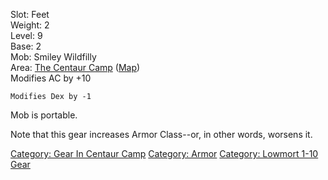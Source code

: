 Slot: Feet  
Weight: 2  
Level: 9  
Base: 2  
Mob: Smiley Wildfilly  
Area: [The Centaur Camp](:Category:_Centaur_Camp "wikilink")
([Map](Centaur_Camp_Map "wikilink"))  
Modifies AC by +10

`Modifies Dex by -1`

Mob is portable.

Note that this gear increases Armor Class--or, in other words, worsens
it.

[Category: Gear In Centaur
Camp](Category:_Gear_In_Centaur_Camp "wikilink") [Category:
Armor](Category:_Armor "wikilink") [Category: Lowmort 1-10
Gear](Category:_Lowmort_1-10_Gear "wikilink")
